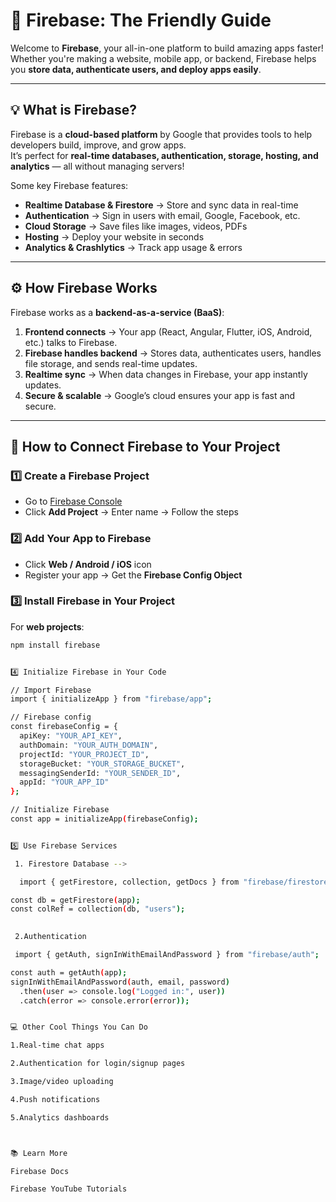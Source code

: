 
# 🚀 Firebase: The Friendly Guide

Welcome to **Firebase**, your all-in-one platform to build amazing apps faster! Whether you're making a website, mobile app, or backend, Firebase helps you **store data, authenticate users, and deploy apps easily**.

---

## 💡 What is Firebase?

Firebase is a **cloud-based platform** by Google that provides tools to help developers build, improve, and grow apps.  
It’s perfect for **real-time databases, authentication, storage, hosting, and analytics** — all without managing servers!  

Some key Firebase features:  
- **Realtime Database & Firestore** → Store and sync data in real-time  
- **Authentication** → Sign in users with email, Google, Facebook, etc.  
- **Cloud Storage** → Save files like images, videos, PDFs  
- **Hosting** → Deploy your website in seconds  
- **Analytics & Crashlytics** → Track app usage & errors  

---

## ⚙️ How Firebase Works

Firebase works as a **backend-as-a-service (BaaS)**:  

1. **Frontend connects** → Your app (React, Angular, Flutter, iOS, Android, etc.) talks to Firebase.  
2. **Firebase handles backend** → Stores data, authenticates users, handles file storage, and sends real-time updates.  
3. **Realtime sync** → When data changes in Firebase, your app instantly updates.  
4. **Secure & scalable** → Google’s cloud ensures your app is fast and secure.  

---

## 🔗 How to Connect Firebase to Your Project

### 1️⃣ Create a Firebase Project
- Go to [Firebase Console](https://console.firebase.google.com/)  
- Click **Add Project** → Enter name → Follow the steps  

### 2️⃣ Add Your App to Firebase
- Click **Web / Android / iOS** icon  
- Register your app → Get the **Firebase Config Object**  

### 3️⃣ Install Firebase in Your Project
For **web projects**:  
```bash
npm install firebase


4️⃣ Initialize Firebase in Your Code

// Import Firebase
import { initializeApp } from "firebase/app";

// Firebase config
const firebaseConfig = {
  apiKey: "YOUR_API_KEY",
  authDomain: "YOUR_AUTH_DOMAIN",
  projectId: "YOUR_PROJECT_ID",
  storageBucket: "YOUR_STORAGE_BUCKET",
  messagingSenderId: "YOUR_SENDER_ID",
  appId: "YOUR_APP_ID"
};

// Initialize Firebase
const app = initializeApp(firebaseConfig);


5️⃣ Use Firebase Services

 1. Firestore Database -->

  import { getFirestore, collection, getDocs } from "firebase/firestore";

const db = getFirestore(app);
const colRef = collection(db, "users");

 
 2.Authentication

 import { getAuth, signInWithEmailAndPassword } from "firebase/auth";

const auth = getAuth(app);
signInWithEmailAndPassword(auth, email, password)
  .then(user => console.log("Logged in:", user))
  .catch(error => console.error(error));


💻 Other Cool Things You Can Do

1.Real-time chat apps

2.Authentication for login/signup pages

3.Image/video uploading

4.Push notifications

5.Analytics dashboards



📚 Learn More

Firebase Docs

Firebase YouTube Tutorials  